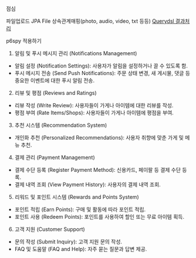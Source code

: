 점심

파일업로드
JPA File 상속관계매핑(photo, audio, video, txt 등등)
[Querydsl 결과처리](http://querydsl.com/static/querydsl/3.7.2/reference/ko-KR/html/ch03s02.html)

p6spy 적용하기


1.	알림 및 푸시 메시지 관리 (Notifications Management)
 - 알림 설정 (Notification Settings): 사용자가 알림을 설정하거나 끌 수 있도록 함.
 - 푸시 메시지 전송 (Send Push Notifications): 주문 상태 변경, 새 게시물, 댓글 등 중요한 이벤트에 대한 푸시 알림 전송.
2.	리뷰 및 평점 (Reviews and Ratings)
 - 리뷰 작성 (Write Review): 사용자들이 가게나 아이템에 대한 리뷰를 작성.
 - 평점 부여 (Rate Items/Shops): 사용자들이 가게나 아이템에 평점을 부여.
3.	추천 시스템 (Recommendation System)
 - 개인화 추천 (Personalized Recommendations): 사용자 취향에 맞춘 가게 및 메뉴 추천.
4.	결제 관리 (Payment Management)
 - 결제 수단 등록 (Register Payment Method): 신용카드, 페이팔 등 결제 수단 등록.
 - 결제 내역 조회 (View Payment History): 사용자의 결제 내역 조회.
5.	리워드 및 포인트 시스템 (Rewards and Points System)
 - 포인트 적립 (Earn Points): 구매 및 활동에 따라 포인트 적립.
 - 포인트 사용 (Redeem Points): 포인트를 사용하여 할인 또는 무료 아이템 획득.
6.	고객 지원 (Customer Support)
 - 문의 작성 (Submit Inquiry): 고객 지원 문의 작성.
 - FAQ 및 도움말 (FAQ and Help): 자주 묻는 질문과 답변 제공.
